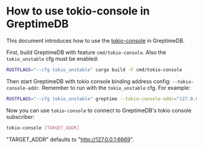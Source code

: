 # How to use tokio-console in GreptimeDB

This document introduces how to use the [tokio-console](https://github.com/tokio-rs/console) in GreptimeDB.

First, build GreptimeDB with feature `cmd/tokio-console`. Also the `tokio_unstable` cfg must be enabled:

```bash
RUSTFLAGS="--cfg tokio_unstable" cargo build -F cmd/tokio-console
```

Then start GreptimeDB with tokio console binding address config: `--tokio-console-addr`. Remember to run with
the `tokio_unstable` cfg. For example:

```bash
RUSTFLAGS="--cfg tokio_unstable" greptime --tokio-console-addr="127.0.0.1:6669" standalone start
```

Now you can use `tokio-console` to connect to GreptimeDB's tokio console subscriber:

```bash
tokio-console [TARGET_ADDR]
```

"TARGET_ADDR" defaults to "<http://127.0.0.1:6669>".
